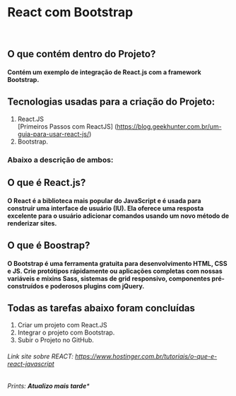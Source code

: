 # React com Bootstrap
&nbsp;
## O que contém dentro do Projeto?
#### Contém um exemplo de integração de React.js com a framework Bootstrap.  
## Tecnologias usadas para a criação do Projeto:
1. React.JS  
[Primeiros Passos com ReactJS] (https://blog.geekhunter.com.br/um-guia-para-usar-react-js/)  
3. Bootstrap.
### Abaixo a descrição de ambos:
## O que é React.js?
#### O React é a biblioteca mais popular do JavaScript e é usada para construir uma interface de usuário (IU). Ela oferece uma resposta excelente para o usuário adicionar comandos usando um novo método de renderizar sites.  
## O que é Boostrap?
#### O Bootstrap é uma ferramenta gratuita para desenvolvimento HTML, CSS e JS. Crie protótipos rápidamente ou aplicações completas com nossas variáveis e mixins Sass, sistemas de grid responsivo, componentes pré-construídos e poderosos plugins com jQuery.  




## Todas as tarefas abaixo foram concluídas
1. Criar um projeto com React.JS
2. Integrar o projeto com Bootstrap.
3. Subir o Projeto no GitHub.


###### Link site sobre REACT: https://www.hostinger.com.br/tutoriais/o-que-e-react-javascript
###### Prints: ****Atualizo mais tarde*****
